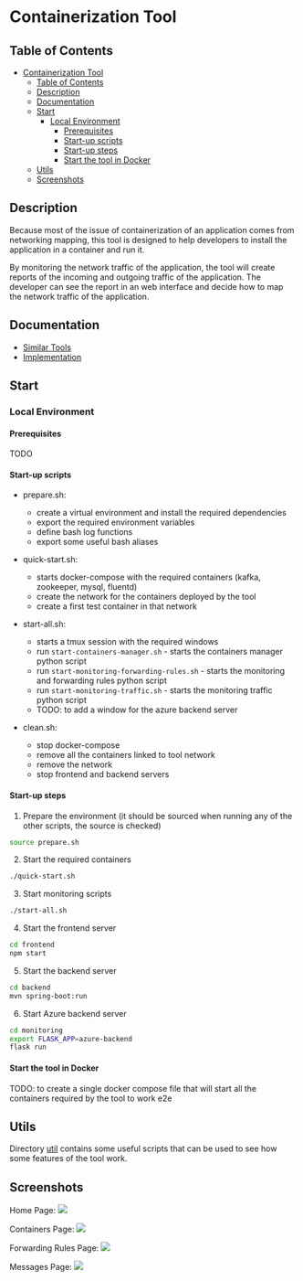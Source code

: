 # Containerization Tool

## Table of Contents

- [Containerization Tool](#containerization-tool)
  - [Table of Contents](#table-of-contents)
  - [Description](#description)
  - [Documentation](#documentation)
  - [Start](#start)
    - [Local Environment](#local-environment)
      - [Prerequisites](#prerequisites)
      - [Start-up scripts](#start-up-scripts)
      - [Start-up steps](#start-up-steps)
      - [Start the tool in Docker](#start-the-tool-in-docker)
  - [Utils](#utils)
  - [Screenshots](#screenshots)

## Description

Because most of the issue of containerization of an application comes from networking mapping,
this tool is designed to help developers to install the application in a container and run it.

By monitoring the network traffic of the application, the tool will create reports of the incoming and outgoing traffic of the application.
The developer can see the report in an web interface and decide how to map the network traffic of the application.

## Documentation

- [Similar Tools](documentation/similar-tools.md)
- [Implementation](documentation/implementation.md)

## Start

### Local Environment

#### Prerequisites

TODO

#### Start-up scripts

- prepare.sh:
  - create a virtual environment and install the required dependencies
  - export the required environment variables
  - define bash log functions
  - export some useful bash aliases

- quick-start.sh:
  - starts docker-compose with the required containers (kafka, zookeeper, mysql, fluentd)
  - create the network for the containers deployed by the tool
  - create a first test container in that network

- start-all.sh:
  - starts a tmux session with the required windows
  - run `start-containers-manager.sh` - starts the containers manager python script
  - run `start-monitoring-forwarding-rules.sh` - starts the monitoring and forwarding rules python script
  - run `start-monitoring-traffic.sh` - starts the monitoring traffic python script
  - TODO: to add a window for the azure backend server

- clean.sh:
  - stop docker-compose
  - remove all the containers linked to tool network
  - remove the network
  - stop frontend and backend servers



#### Start-up steps

1. Prepare the environment (it should be sourced when running any of the other scripts, the source is checked)
```bash
source prepare.sh
```

2. Start the required containers
```bash
./quick-start.sh
```

3. Start monitoring scripts
```bash
./start-all.sh
```

4. Start the frontend server
```bash
cd frontend
npm start
```

5. Start the backend server
```bash
cd backend
mvn spring-boot:run
```

6. Start Azure backend server
```bash
cd monitoring
export FLASK_APP=azure-backend
flask run
```

#### Start the tool in Docker

TODO: to create a single docker compose file that will start all the containers required by the tool to work e2e


## Utils

Directory [util](util) contains some useful scripts that can be used to see how some features of the tool work.


## Screenshots

Home Page:
![](documentation/screenshots/home-page.jpeg)

Containers Page:
![](documentation/screenshots/containers-page.jpeg)

Forwarding Rules Page:
![](documentation/screenshots/forwarding-page.jpeg)

Messages Page:
![](documentation/screenshots/messages-page.jpeg)


